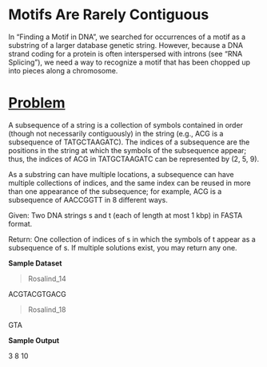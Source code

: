 # Motifs Are Rarely Contiguous

In “Finding a Motif in DNA”, we searched for occurrences of a motif as a substring of a larger database genetic string. However, because a DNA strand coding for a protein is often interspersed with introns (see “RNA Splicing”), we need a way to recognize a motif that has been chopped up into pieces along a chromosome.

# [Problem](http://rosalind.info/problems/sseq/)

A subsequence of a string is a collection of symbols contained in order (though not necessarily contiguously) in the string (e.g., ACG is a subsequence of TATGCTAAGATC). The indices of a subsequence are the positions in the string at which the symbols of the subsequence appear; thus, the indices of ACG in TATGCTAAGATC can be represented by (2, 5, 9).

As a substring can have multiple locations, a subsequence can have multiple collections of indices, and the same index can be reused in more than one appearance of the subsequence; for example, ACG is a subsequence of AACCGGTT in 8 different ways.

Given: Two DNA strings s and t (each of length at most 1 kbp) in FASTA format.

Return: One collection of indices of s in which the symbols of t appear as a subsequence of s. If multiple solutions exist, you may return any one.

**Sample Dataset**

>Rosalind_14

ACGTACGTGACG

>Rosalind_18

GTA

**Sample Output**

3 8 10